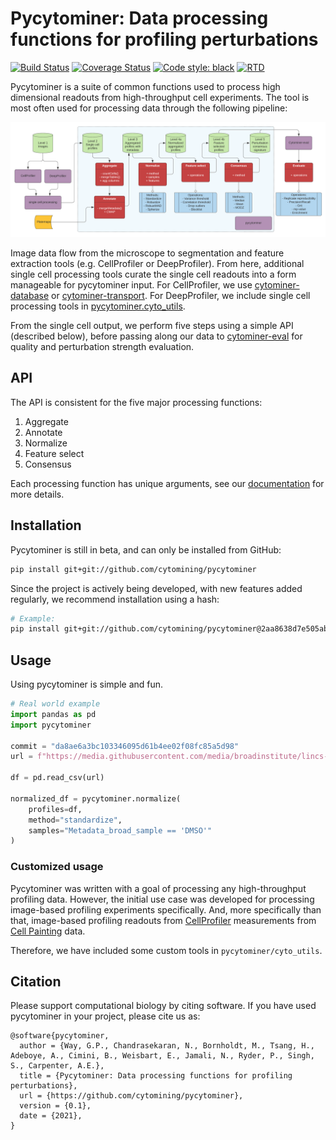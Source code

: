 # Pycytominer: Data processing functions for profiling perturbations

[![Build Status](https://travis-ci.org/cytomining/pycytominer.svg?branch=master)](https://travis-ci.org/cytomining/pycytominer)
[![Coverage Status](https://codecov.io/gh/cytomining/pycytominer/branch/master/graph/badge.svg)](https://codecov.io/github/cytomining/pycytominer?branch=master)
[![Code style: black](https://img.shields.io/badge/code%20style-black-000000.svg)](https://github.com/psf/black)
[![RTD](https://readthedocs.org/projects/pycytominer/badge/?version=latest&style=flat)](https://pycytominer.readthedocs.io/)

Pycytominer is a suite of common functions used to process high dimensional readouts from high-throughput cell experiments.
The tool is most often used for processing data through the following pipeline:

![pipeline](/media/pipeline.png)

Image data flow from the microscope to segmentation and feature extraction tools (e.g. CellProfiler or DeepProfiler).
From here, additional single cell processing tools curate the single cell readouts into a form manageable for pycytominer input.
For CellProfiler, we use [cytominer-database](https://github.com/cytomining/cytominer-database) or [cytominer-transport](https://github.com/cytomining/cytominer-transport).
For DeepProfiler, we include single cell processing tools in [pycytominer.cyto_utils](pycytominer/cyto_utils/).

From the single cell output, we perform five steps using a simple API (described below), before passing along our data to [cytominer-eval](https://github.com/cytomining/cytominer-eval) for quality and perturbation strength evaluation.

## API

The API is consistent for the five major processing functions:

1. Aggregate
2. Annotate
3. Normalize
4. Feature select
5. Consensus

Each processing function has unique arguments, see our [documentation](https://pycytominer.readthedocs.io/) for more details.

## Installation

Pycytominer is still in beta, and can only be installed from GitHub:

```bash
pip install git+git://github.com/cytomining/pycytominer
```

Since the project is actively being developed, with new features added regularly, we recommend installation using a hash:

```bash
# Example:
pip install git+git://github.com/cytomining/pycytominer@2aa8638d7e505ab510f1d5282098dd59bb2cb470
```

## Usage

Using pycytominer is simple and fun.

```python
# Real world example
import pandas as pd
import pycytominer

commit = "da8ae6a3bc103346095d61b4ee02f08fc85a5d98"
url = f"https://media.githubusercontent.com/media/broadinstitute/lincs-cell-painting/{commit}/profiles/2016_04_01_a549_48hr_batch1/SQ00014812/SQ00014812_augmented.csv.gz"

df = pd.read_csv(url)

normalized_df = pycytominer.normalize(
    profiles=df,
    method="standardize",
    samples="Metadata_broad_sample == 'DMSO'"
)
```

### Customized usage

Pycytominer was written with a goal of processing any high-throughput profiling data.
However, the initial use case was developed for processing image-based profiling experiments specifically.
And, more specifically than that, image-based profiling readouts from [CellProfiler](https://github.com/CellProfiler) measurements from [Cell Painting](https://www.nature.com/articles/nprot.2016.105) data.

Therefore, we have included some custom tools in `pycytominer/cyto_utils`.

## Citation

Please support computational biology by citing software.
If you have used pycytominer in your project, please cite us as:

```
@software{pycytominer,
  author = {Way, G.P., Chandrasekaran, N., Bornholdt, M., Tsang, H., Adeboye, A., Cimini, B., Weisbart, E., Jamali, N., Ryder, P., Singh, S., Carpenter, A.E.},
  title = {Pycytominer: Data processing functions for profiling perturbations},
  url = {https://github.com/cytomining/pycytominer},
  version = {0.1},
  date = {2021},
}
```
